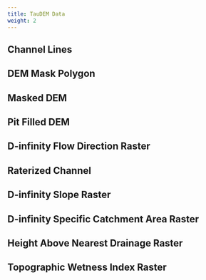 ```yaml
---
title: TauDEM Data
weight: 2
---
```



<h2><a name="CHANNEL_LINES">Channel Lines</a></h2>

<h2><a name="DEM_MASK_POLY">DEM Mask Polygon</a></h2>

<h2><a name="DEM_MASKED">Masked DEM</a></h2>

<h2><a name="PITFILL">Pit Filled DEM</a></h2>

<h2><a name="DINFFLOWDIR_ANG">D-infinity Flow Direction Raster</a></h2>

<h2><a name="RASTERIZED_CHANNEL">Raterized Channel</a></h2>

<h2><a name="DINFFLOWDIR_SLP">D-infinity Slope Raster</a></h2>

<h2><a name="AREADINF_SCA">D-infinity Specific Catchment Area Raster</a></h2>

<h2><a name="HAND_RASTER">Height Above Nearest Drainage Raster</a></h2>

<h2><a name="TWI_RASTER">Topographic Wetness Index Raster</a></h2>